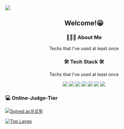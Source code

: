 <img src="https://capsule-render.vercel.app/api?type=waving&color=timeGradient&height=300&section=header&text=Zizi's%20GitHub&fontSize=90" />

<h2 align="center">Welcome!😀</h2>

<h3 align="center">💁🏻‍♀️ About Me </h3>
<p align="center"> Techs that I've used at least once </p>


<h3 align="center">🛠️ Tech Stack 🛠️</h3>
<p align="center"> Techs that I've used at least once </p>

<p align="center">
<img src="https://img.shields.io/badge/C-A8B9CC?style=flat-square&logo=C&logoColor=white"/></a>
<img src="https://img.shields.io/badge/C++-00599C?style=flat-square&logo=C++&logoColor=white"/></a>
<img src="https://img.shields.io/badge/Java-F7DF1E?style=flat-square&logo=Java&logoColor=white"/></a>
<img src="https://img.shields.io/badge/Python-3766AB?style=flat-square&logo=Python&logoColor=white"/></a>
<img src="https://img.shields.io/badge/Swift-F05138?style=flat-square&logo=Swift&logoColor=white"/></a>
<img src="https://img.shields.io/badge/Xcode-147EFB?style=flat-square&logo=Xcode&logoColor=white"/></a>
<img src="https://img.shields.io/badge/MySQL-4479A1?style=flat-square&logo=MySQL&logoColor=white"/></a>
</p>

<h3 align="leading">💻 Online-Judge-Tier</h3>

[![Solved.ac프로필](http://mazassumnida.wtf/api/v2/generate_badge?boj=rlarjsdn3)](https://solved.ac/rlarjsdn3)


[![Top Langs](https://github-readme-stats.vercel.app/api/top-langs/?username=rlarjsdn3&layout=compact)](https://github.com/anuraghazra/github-readme-stats)

